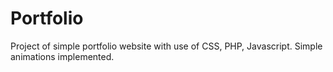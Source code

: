 # Portfolio
Project of simple portfolio website with use of CSS, PHP, Javascript.
Simple animations implemented.
